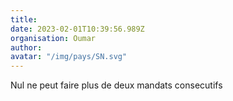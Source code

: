 ```yaml
---
title: 
date: 2023-02-01T10:39:56.989Z
organisation: Oumar
author: 
avatar: "/img/pays/SN.svg"
---
```


Nul ne peut faire plus de deux mandats consecutifs